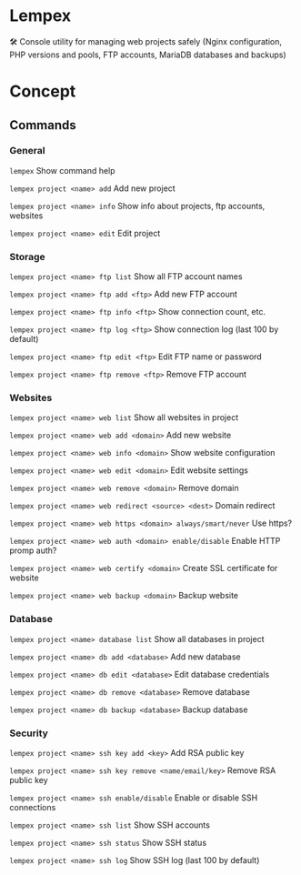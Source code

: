 # Lempex
🛠️ Console utility for managing web projects safely (Nginx configuration, PHP versions and pools, FTP accounts, MariaDB databases and backups)

# Concept

## Commands

### General
`lempex` Show command help

`lempex project <name> add` Add new project

`lempex project <name> info` Show info about projects, ftp accounts, websites

`lempex project <name> edit` Edit project

### Storage
`lempex project <name> ftp list` Show all FTP account names

`lempex project <name> ftp add <ftp>` Add new FTP account

`lempex project <name> ftp info <ftp>` Show connection count, etc.

`lempex project <name> ftp log <ftp>` Show connection log (last 100 by default)

`lempex project <name> ftp edit <ftp>` Edit FTP name or password

`lempex project <name> ftp remove <ftp>` Remove FTP account

### Websites

`lempex project <name> web list` Show all websites in project

`lempex project <name> web add <domain>` Add new website

`lempex project <name> web info <domain>` Show website configuration

`lempex project <name> web edit <domain>` Edit website settings

`lempex project <name> web remove <domain>` Remove domain

`lempex project <name> web redirect <source> <dest>` Domain redirect

`lempex project <name> web https <domain> always/smart/never` Use https?

`lempex project <name> web auth <domain> enable/disable` Enable HTTP promp auth?

`lempex project <name> web certify <domain>` Create SSL certificate for website

`lempex project <name> web backup <domain>` Backup website

### Database

`lempex project <name> database list` Show all databases in project

`lempex project <name> db add <database>` Add new database

`lempex project <name> db edit <database>` Edit database credentials

`lempex project <name> db remove <database>` Remove database

`lempex project <name> db backup <database>` Backup database

### Security

`lempex project <name> ssh key add <key>` Add RSA public key

`lempex project <name> ssh key remove <name/email/key>` Remove RSA public key

`lempex project <name> ssh enable/disable` Enable or disable SSH connections

`lempex project <name> ssh list` Show SSH accounts

`lempex project <name> ssh status` Show SSH status

`lempex project <name> ssh log` Show SSH log (last 100 by default)
